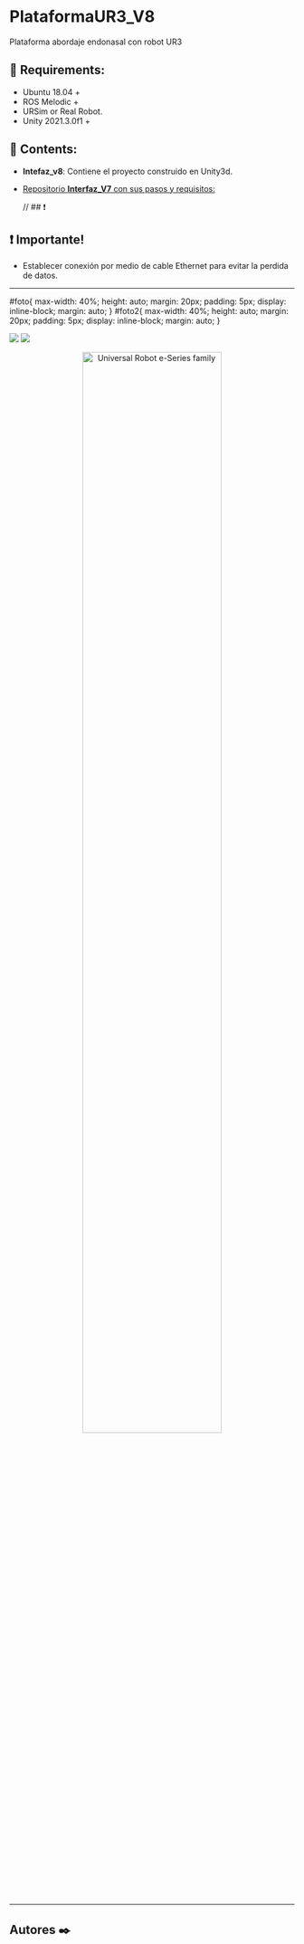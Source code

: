 # PlataformaUR3_V8
Plataforma abordaje endonasal con robot UR3

 ## :stop_sign: Requirements: 
  - Ubuntu 18.04 +
  - ROS Melodic +
  - URSim or Real Robot.
  - Unity 2021.3.0f1 +

## :scroll: Contents: 
  - **Intefaz_v8**:    Contiene el proyecto construido en Unity3d.
  - [Repositorio **Interfaz_V7** con sus pasos y requisitos:](https://github.com/sebastian775/UR3Project)

    // ## :exclamation:
 ## :exclamation: Importante!
 - Establecer conexión por medio de cable Ethernet para evitar la perdida de datos.
  --------------------------
#foto{
    max-width: 40%;
height: auto;
margin: 20px;
padding: 5px;
display: inline-block;
margin: auto;
}
#foto2{
    max-width: 40%;
height: auto;
margin: 20px;
padding: 5px;
display: inline-block;
margin: auto;
}

 <div>
<img id ="foto" src="https://www.muycomputerpro.com/wp-content/uploads/2019/05/stack-overflow-brecha-seguridad.jpg"/>

<img id ="foto2" src="https://www.muycomputerpro.com/wp-content/uploads/2019/05/stack-overflow-brecha-seguridad.jpg"/>
</div>
  <p align="center">

 <img src="https://github.com/jsawick/Repo_TFG_UR3/blob/main/Resources/Vista_orig.png" alt="Universal Robot e-Series family" style="width: 70%;"/>

 </p>
    
 --------------------------
 ## Autores ✒️
